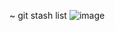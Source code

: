 ~ git stash list
![image](https://github.com/Heriata/r/assets/106397954/0127a846-4422-45e4-afee-5c6fbcb9c851)
